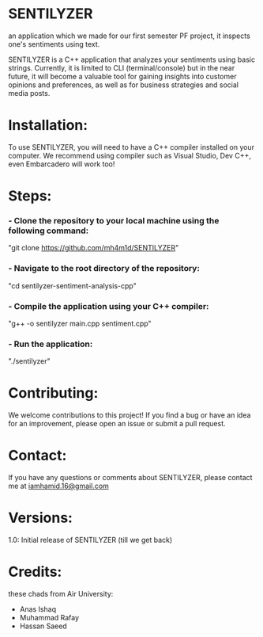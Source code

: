 
# SENTILYZER

an application which we made for our first semester PF project, it inspects one's sentiments using text.

SENTILYZER is a C++ application that analyzes your sentiments using basic strings. Currently, it is limited to CLI (terminal/console) but in the near future, it will become a valuable tool for gaining insights into customer opinions and preferences, as well as for business strategies and social media posts.

# Installation:

To use SENTILYZER, you will need to have a C++ compiler installed on your computer. We recommend using compiler such as Visual Studio, Dev C++, even Embarcadero will work too!

# Steps:

### - Clone the repository to your local machine using the following command:

  "git clone https://github.com/mh4m1d/SENTILYZER"


### - Navigate to the root directory of the repository:

  "cd sentilyzer-sentiment-analysis-cpp"


### - Compile the application using your C++ compiler:

  "g++ -o sentilyzer main.cpp sentiment.cpp"


### - Run the application:

  "./sentilyzer"



# Contributing:

We welcome contributions to this project! If you find a bug or have an idea for an improvement, please open an issue or submit a pull request.

# Contact:

If you have any questions or comments about SENTILYZER, please contact me at iamhamid.16@gmail.com

# Versions:

1.0: Initial release of SENTILYZER (till we get back)

# Credits:

these chads from Air University:
- Anas Ishaq
- Muhammad Rafay
- Hassan Saeed
